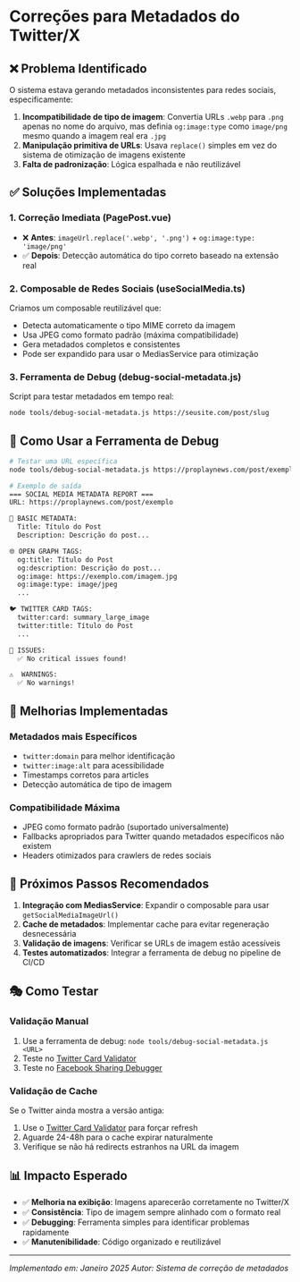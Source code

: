 # Correções para Metadados do Twitter/X

## ❌ Problema Identificado

O sistema estava gerando metadados inconsistentes para redes sociais, especificamente:

1. **Incompatibilidade de tipo de imagem**: Convertia URLs `.webp` para `.png` apenas no nome do arquivo, mas definia `og:image:type` como `image/png` mesmo quando a imagem real era `.jpg`
2. **Manipulação primitiva de URLs**: Usava `replace()` simples em vez do sistema de otimização de imagens existente
3. **Falta de padronização**: Lógica espalhada e não reutilizável

## ✅ Soluções Implementadas

### 1. Correção Imediata (PagePost.vue)
- ❌ **Antes**: `imageUrl.replace('.webp', '.png')` + `og:image:type: 'image/png'`
- ✅ **Depois**: Detecção automática do tipo correto baseado na extensão real

### 2. Composable de Redes Sociais (useSocialMedia.ts)
Criamos um composable reutilizável que:
- Detecta automaticamente o tipo MIME correto da imagem
- Usa JPEG como formato padrão (máxima compatibilidade)
- Gera metadados completos e consistentes
- Pode ser expandido para usar o MediasService para otimização

### 3. Ferramenta de Debug (debug-social-metadata.js)
Script para testar metadados em tempo real:
```bash
node tools/debug-social-metadata.js https://seusite.com/post/slug
```

## 🔧 Como Usar a Ferramenta de Debug

```bash
# Testar uma URL específica
node tools/debug-social-metadata.js https://proplaynews.com/post/exemplo

# Exemplo de saída
=== SOCIAL MEDIA METADATA REPORT ===
URL: https://proplaynews.com/post/exemplo

📄 BASIC METADATA:
  Title: Título do Post
  Description: Descrição do post...

🌐 OPEN GRAPH TAGS:
  og:title: Título do Post
  og:description: Descrição do post...
  og:image: https://exemplo.com/imagem.jpg
  og:image:type: image/jpeg
  ...

🐦 TWITTER CARD TAGS:
  twitter:card: summary_large_image
  twitter:title: Título do Post
  ...

🚨 ISSUES:
  ✅ No critical issues found!

⚠️  WARNINGS:
  ✅ No warnings!
```

## 🎯 Melhorias Implementadas

### Metadados mais Específicos
- `twitter:domain` para melhor identificação
- `twitter:image:alt` para acessibilidade
- Timestamps corretos para articles
- Detecção automática de tipo de imagem

### Compatibilidade Máxima
- JPEG como formato padrão (suportado universalmente)
- Fallbacks apropriados para Twitter quando metadados específicos não existem
- Headers otimizados para crawlers de redes sociais

## 🚀 Próximos Passos Recomendados

1. **Integração com MediasService**: Expandir o composable para usar `getSocialMediaImageUrl()`
2. **Cache de metadados**: Implementar cache para evitar regeneração desnecessária
3. **Validação de imagens**: Verificar se URLs de imagem estão acessíveis
4. **Testes automatizados**: Integrar a ferramenta de debug no pipeline de CI/CD

## 🎭 Como Testar

### Validação Manual
1. Use a ferramenta de debug: `node tools/debug-social-metadata.js <URL>`
2. Teste no [Twitter Card Validator](https://cards-dev.twitter.com/validator)
3. Teste no [Facebook Sharing Debugger](https://developers.facebook.com/tools/debug/)

### Validação de Cache
Se o Twitter ainda mostra a versão antiga:
1. Use o [Twitter Card Validator](https://cards-dev.twitter.com/validator) para forçar refresh
2. Aguarde 24-48h para o cache expirar naturalmente
3. Verifique se não há redirects estranhos na URL da imagem

## 📊 Impacto Esperado

- ✅ **Melhoria na exibição**: Imagens aparecerão corretamente no Twitter/X
- ✅ **Consistência**: Tipo de imagem sempre alinhado com o formato real
- ✅ **Debugging**: Ferramenta simples para identificar problemas rapidamente
- ✅ **Manutenibilidade**: Código organizado e reutilizável

---

*Implementado em: Janeiro 2025*
*Autor: Sistema de correção de metadados* 
